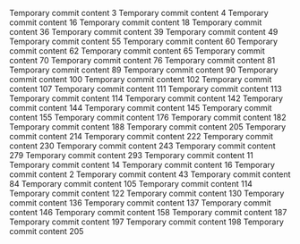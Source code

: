 Temporary commit content 3
Temporary commit content 4
Temporary commit content 16
Temporary commit content 18
Temporary commit content 36
Temporary commit content 39
Temporary commit content 49
Temporary commit content 55
Temporary commit content 60
Temporary commit content 62
Temporary commit content 65
Temporary commit content 70
Temporary commit content 76
Temporary commit content 81
Temporary commit content 89
Temporary commit content 90
Temporary commit content 100
Temporary commit content 102
Temporary commit content 107
Temporary commit content 111
Temporary commit content 113
Temporary commit content 114
Temporary commit content 142
Temporary commit content 144
Temporary commit content 145
Temporary commit content 155
Temporary commit content 176
Temporary commit content 182
Temporary commit content 188
Temporary commit content 205
Temporary commit content 214
Temporary commit content 222
Temporary commit content 230
Temporary commit content 243
Temporary commit content 279
Temporary commit content 293
Temporary commit content 11
Temporary commit content 14
Temporary commit content 16
Temporary commit content 2
Temporary commit content 43
Temporary commit content 84
Temporary commit content 105
Temporary commit content 114
Temporary commit content 122
Temporary commit content 130
Temporary commit content 136
Temporary commit content 137
Temporary commit content 146
Temporary commit content 158
Temporary commit content 187
Temporary commit content 197
Temporary commit content 198
Temporary commit content 205
